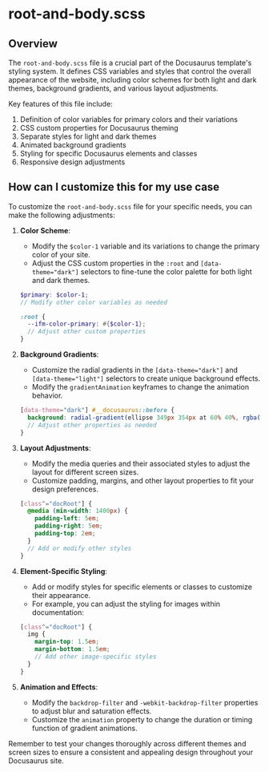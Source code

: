 # root-and-body.scss

## Overview

The `root-and-body.scss` file is a crucial part of the Docusaurus template's styling system. It defines CSS variables and styles that control the overall appearance of the website, including color schemes for both light and dark themes, background gradients, and various layout adjustments.

Key features of this file include:

1. Definition of color variables for primary colors and their variations
2. CSS custom properties for Docusaurus theming
3. Separate styles for light and dark themes
4. Animated background gradients
5. Styling for specific Docusaurus elements and classes
6. Responsive design adjustments

## How can I customize this for my use case

To customize the `root-and-body.scss` file for your specific needs, you can make the following adjustments:

1. **Color Scheme**: 
   - Modify the `$color-1` variable and its variations to change the primary color of your site.
   - Adjust the CSS custom properties in the `:root` and `[data-theme="dark"]` selectors to fine-tune the color palette for both light and dark themes.

   ```scss
   $primary: $color-1;
   // Modify other color variables as needed
   
   :root {
     --ifm-color-primary: #{$color-1};
     // Adjust other custom properties
   }
   ```

2. **Background Gradients**:
   - Customize the radial gradients in the `[data-theme="dark"]` and `[data-theme="light"]` selectors to create unique background effects.
   - Modify the `gradientAnimation` keyframes to change the animation behavior.

   ```scss
   [data-theme="dark"] #__docusaurus::before {
     background: radial-gradient(ellipse 349px 354px at 60% 40%, rgba(#YourColor, var(--ellipis-transparency)) 40%, transparent 90%) no-repeat;
     // Adjust other properties as needed
   }
   ```

3. **Layout Adjustments**:
   - Modify the media queries and their associated styles to adjust the layout for different screen sizes.
   - Customize padding, margins, and other layout properties to fit your design preferences.

   ```scss
   [class^="docRoot"] {
     @media (min-width: 1400px) {
       padding-left: 5em;
       padding-right: 5em;
       padding-top: 2em;
     }
     // Add or modify other styles
   }
   ```

4. **Element-Specific Styling**:
   - Add or modify styles for specific elements or classes to customize their appearance.
   - For example, you can adjust the styling for images within documentation:

   ```scss
   [class^="docRoot"] {
     img {
       margin-top: 1.5em;
       margin-bottom: 1.5em;
       // Add other image-specific styles
     }
   }
   ```

5. **Animation and Effects**:
   - Modify the `backdrop-filter` and `-webkit-backdrop-filter` properties to adjust blur and saturation effects.
   - Customize the `animation` property to change the duration or timing function of gradient animations.

Remember to test your changes thoroughly across different themes and screen sizes to ensure a consistent and appealing design throughout your Docusaurus site.
